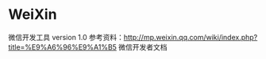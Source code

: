 WeiXin
======

微信开发工具
version 1.0
参考资料：http://mp.weixin.qq.com/wiki/index.php?title=%E9%A6%96%E9%A1%B5 微信开发者文档

